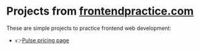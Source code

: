 # Projects from <a href="https://www.frontendpractice.com/projects/">frontendpractice.com</a>
These are simple projects to practice frontend web development:
* 👉<a href="https://matejabogdanovic.github.io/Frontend-Practice-Projects/frontendpractice.com-pulse/">Pulse pricing page</a> 


